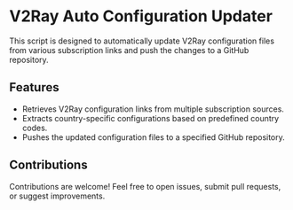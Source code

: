 # V2Ray Auto Configuration Updater

This script is designed to automatically update V2Ray configuration files from various subscription links and push the changes to a GitHub repository.





## Features

- Retrieves V2Ray configuration links from multiple subscription sources.
- Extracts country-specific configurations based on predefined country codes.
- Pushes the updated configuration files to a specified GitHub repository.

## Contributions

Contributions are welcome! Feel free to open issues, submit pull requests, or suggest improvements.

